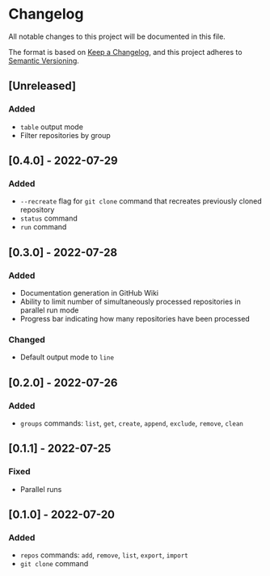 # Changelog

All notable changes to this project will be documented in this file.

The format is based on [Keep a Changelog](https://keepachangelog.com/en/1.0.0/),
and this project adheres to [Semantic Versioning](https://semver.org/spec/v2.0.0.html).

## [Unreleased]

### Added

- `table` output mode
- Filter repositories by group

## [0.4.0] - 2022-07-29

### Added

- `--recreate` flag for `git clone` command that recreates previously cloned repository
- `status` command
- `run` command

## [0.3.0] - 2022-07-28

### Added

- Documentation generation in GitHub Wiki
- Ability to limit number of simultaneously processed repositories in parallel run mode
- Progress bar indicating how many repositories have been processed

### Changed

- Default output mode to `line`

## [0.2.0] - 2022-07-26

### Added

- `groups` commands: `list`, `get`, `create`, `append`, `exclude`, `remove`, `clean`

## [0.1.1] - 2022-07-25

### Fixed

- Parallel runs

## [0.1.0] - 2022-07-20

### Added

- `repos` commands: `add`, `remove`, `list`, `export`, `import`
- `git clone` command
